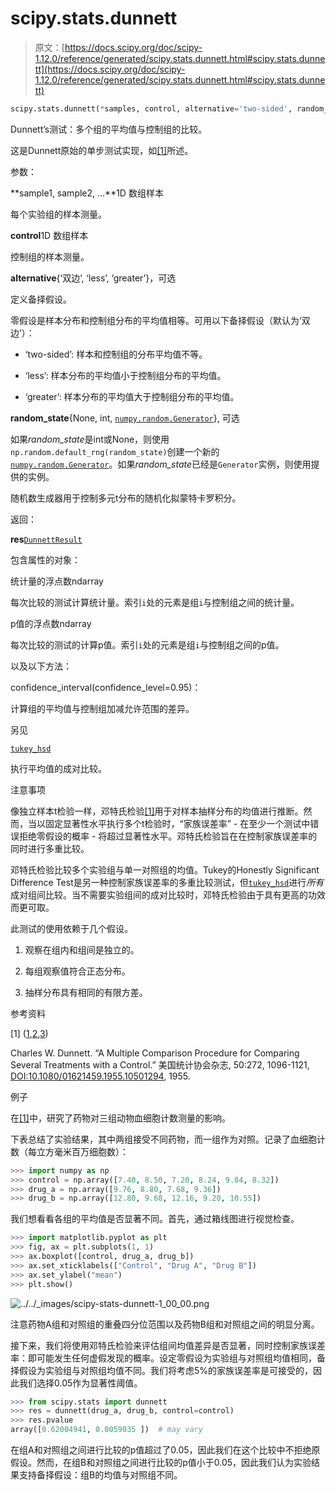 # scipy.stats.dunnett

> 原文：[https://docs.scipy.org/doc/scipy-1.12.0/reference/generated/scipy.stats.dunnett.html#scipy.stats.dunnett](https://docs.scipy.org/doc/scipy-1.12.0/reference/generated/scipy.stats.dunnett.html#scipy.stats.dunnett)

```py
scipy.stats.dunnett(*samples, control, alternative='two-sided', random_state=None)
```

Dunnett’s测试：多个组的平均值与控制组的比较。

这是Dunnett原始的单步测试实现，如[[1]](#r903271b9c72c-1)所述。

参数：

**sample1, sample2, …**1D 数组样本

每个实验组的样本测量。

**control**1D 数组样本

控制组的样本测量。

**alternative**{‘双边’, ‘less’, ‘greater’}，可选

定义备择假设。

零假设是样本分布和控制组分布的平均值相等。可用以下备择假设（默认为‘双边’）：

+   ‘two-sided’: 样本和控制组的分布平均值不等。

+   ‘less’: 样本分布的平均值小于控制组分布的平均值。

+   ‘greater’: 样本分布的平均值大于控制组分布的平均值。

**random_state**{None, int, [`numpy.random.Generator`](https://numpy.org/devdocs/reference/random/generator.html#numpy.random.Generator "(在 NumPy v2.0.dev0)")}, 可选

如果*random_state*是int或None，则使用`np.random.default_rng(random_state)`创建一个新的[`numpy.random.Generator`](https://numpy.org/devdocs/reference/random/generator.html#numpy.random.Generator "(在 NumPy v2.0.dev0)")。如果*random_state*已经是`Generator`实例，则使用提供的实例。

随机数生成器用于控制多元t分布的随机化拟蒙特卡罗积分。

返回：

**res**[`DunnettResult`](https://docs.scipy.org/doc/scipy-1.12.0/reference/generated/scipy.stats._result_classes.DunnettResult.html#scipy.stats._result_classes.DunnettResult "scipy.stats._result_classes.DunnettResult")

包含属性的对象：

统计量的浮点数ndarray

每次比较的测试计算统计量。索引`i`处的元素是组`i`与控制组之间的统计量。

p值的浮点数ndarray

每次比较的测试的计算p值。索引`i`处的元素是组`i`与控制组之间的p值。

以及以下方法：

confidence_interval(confidence_level=0.95)：

计算组的平均值与控制组加减允许范围的差异。

另见

[`tukey_hsd`](https://docs.scipy.org/doc/scipy-1.12.0/reference/generated/scipy.stats.tukey_hsd.html#scipy.stats.tukey_hsd "scipy.stats.tukey_hsd")

执行平均值的成对比较。

注意事项

像独立样本t检验一样，邓特氏检验[[1]](#r903271b9c72c-1)用于对样本抽样分布的均值进行推断。然而，当以固定显著性水平执行多个t检验时，“家族误差率” - 在至少一个测试中错误拒绝零假设的概率 - 将超过显著性水平。邓特氏检验旨在在控制家族误差率的同时进行多重比较。

邓特氏检验比较多个实验组与单一对照组的均值。Tukey的Honestly Significant Difference Test是另一种控制家族误差率的多重比较测试，但[`tukey_hsd`](scipy.stats.tukey_hsd.html#scipy.stats.tukey_hsd "scipy.stats.tukey_hsd")进行*所有*成对组间比较。当不需要实验组间的成对比较时，邓特氏检验由于具有更高的功效而更可取。

此测试的使用依赖于几个假设。

1.  观察在组内和组间是独立的。

1.  每组观察值符合正态分布。

1.  抽样分布具有相同的有限方差。

参考资料

[1] ([1](#id1),[2](#id2),[3](#id4))

Charles W. Dunnett. “A Multiple Comparison Procedure for Comparing Several Treatments with a Control.” 美国统计协会杂志, 50:272, 1096-1121, [DOI:10.1080/01621459.1955.10501294](https://doi.org/10.1080/01621459.1955.10501294), 1955.

例子

在[[1]](#r903271b9c72c-1)中，研究了药物对三组动物血细胞计数测量的影响。

下表总结了实验结果，其中两组接受不同药物，而一组作为对照。记录了血细胞计数（每立方毫米百万细胞数）：

```py
>>> import numpy as np
>>> control = np.array([7.40, 8.50, 7.20, 8.24, 9.84, 8.32])
>>> drug_a = np.array([9.76, 8.80, 7.68, 9.36])
>>> drug_b = np.array([12.80, 9.68, 12.16, 9.20, 10.55]) 
```

我们想看看各组的平均值是否显著不同。首先，通过箱线图进行视觉检查。

```py
>>> import matplotlib.pyplot as plt
>>> fig, ax = plt.subplots(1, 1)
>>> ax.boxplot([control, drug_a, drug_b])
>>> ax.set_xticklabels(["Control", "Drug A", "Drug B"])  
>>> ax.set_ylabel("mean")  
>>> plt.show() 
```

![../../_images/scipy-stats-dunnett-1_00_00.png](../Images/1670a213d42b35e9519025db96092dff.png)

注意药物A组和对照组的重叠四分位范围以及药物B组和对照组之间的明显分离。

接下来，我们将使用邓特氏检验来评估组间均值差异是否显著，同时控制家族误差率：即可能发生任何虚假发现的概率。设定零假设为实验组与对照组均值相同，备择假设为实验组与对照组均值不同。我们将考虑5%的家族误差率是可接受的，因此我们选择0.05作为显著性阈值。

```py
>>> from scipy.stats import dunnett
>>> res = dunnett(drug_a, drug_b, control=control)
>>> res.pvalue
array([0.62004941, 0.0059035 ])  # may vary 
```

在组A和对照组之间进行比较的p值超过了0.05，因此我们在这个比较中不拒绝原假设。然而，在组B和对照组之间进行比较的p值小于0.05，因此我们认为实验结果支持备择假设：组B的均值与对照组不同。
